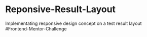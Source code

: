 # Reponsive-Result-Layout

Implementating responsive design concept on a test result layout
</br>
#Frontend-Mentor-Challenge
